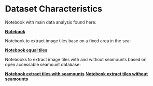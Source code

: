 # Dataset Characteristics

Notebook with main data analysis found here:

**[Notebook](./exploratory_data_analysis.ipynb)**

Notebook to extract image tiles base on a fixed area in the sea:

**[Notebook equal tiles](./Dataset%20Generation%20fixed%20sea%20area.ipynb)**

Notebooks to extract image tiles with and without seamounts based on open accessable seamount database:

**[Notebook extract tiles with seamounts](./Dataset%20Generation%20seamount%20database%20positive.ipynb)**
**[Notebook extract tiles without seamounts](./Dataset%20Generation%20negative%20random.ipynb)**